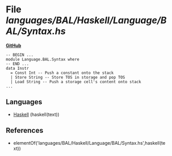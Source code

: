 # File _languages/BAL/Haskell/Language/BAL/Syntax.hs_
**[GitHub](https://github.com/softlang/yas/blob/master/languages/BAL/Haskell/Language/BAL/Syntax.hs)**
```
-- BEGIN ...
module Language.BAL.Syntax where
-- END ...
data Instr
  = Const Int -- Push a constant onto the stack
  | Store String -- Store TOS in storage and pop TOS
  | Load String -- Push a storage cell's content onto stack
...
```

## Languages
* [Haskell](../languages/Haskell.md) (haskell(text))

## References
* elementOf('languages/BAL/Haskell/Language/BAL/Syntax.hs',haskell(text))
